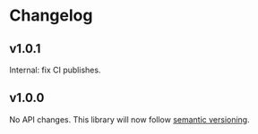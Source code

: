 # Changelog

## v1.0.1

Internal: fix CI publishes.

## v1.0.0

No API changes. This library will now follow [semantic versioning](https://docs.npmjs.com/about-semantic-versioning).

